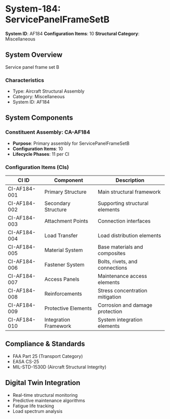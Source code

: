 # System-184: ServicePanelFrameSetB

**System ID**: AF184
**Configuration Items**: 10
**Structural Category**: Miscellaneous

## System Overview

Service panel frame set B

### Characteristics
- Type: Aircraft Structural Assembly
- Category: Miscellaneous
- System ID: AF184

## System Components

### Constituent Assembly: CA-AF184
- **Purpose**: Primary assembly for ServicePanelFrameSetB
- **Configuration Items**: 10
- **Lifecycle Phases**: 11 per CI

### Configuration Items (CIs)

| CI ID | Component | Description |
|-------|-----------|-------------|
| CI-AF184-001 | Primary Structure | Main structural framework |
| CI-AF184-002 | Secondary Structure | Supporting structural elements |
| CI-AF184-003 | Attachment Points | Connection interfaces |
| CI-AF184-004 | Load Transfer | Load distribution elements |
| CI-AF184-005 | Material System | Base materials and composites |
| CI-AF184-006 | Fastener System | Bolts, rivets, and connections |
| CI-AF184-007 | Access Panels | Maintenance access elements |
| CI-AF184-008 | Reinforcements | Stress concentration mitigation |
| CI-AF184-009 | Protective Elements | Corrosion and damage protection |
| CI-AF184-010 | Integration Framework | System integration elements |

## Compliance & Standards
- FAA Part 25 (Transport Category)
- EASA CS-25
- MIL-STD-1530D (Aircraft Structural Integrity)

## Digital Twin Integration
- Real-time structural monitoring
- Predictive maintenance algorithms
- Fatigue life tracking
- Load spectrum analysis
